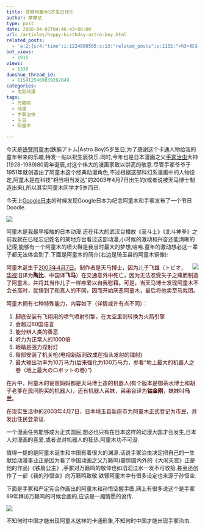 ```yaml
---
title: 铁臂阿童木5岁生日快乐
author: 摩摩诘
type: post
date: 2008-04-07T04:46:43+00:00
url: /articles/happy-birthday-astro-boy.html
related_posts:
  - 'a:2:{s:4:"time";i:1224880565;s:13:"related_posts";s:1132:"<h3>相关日志</h3><ul class="related_post"><li><a href="http://www.digglife.cn/articles/japanese-sub-detective-conan508.html" title="名侦探柯南第508集日文字幕DiggLife版">名侦探柯南第508集日文字幕DiggLife版</a></li><li><a href="http://www.digglife.cn/articles/japanese-sub-detective-conan.html" title="名侦探柯南第507集日文字幕DiggLife版">名侦探柯南第507集日文字幕DiggLife版</a></li><li><a href="http://www.digglife.cn/articles/birthday-women-day.html" title="My Birthday,Women&#8217;s Day">My Birthday,Women&#8217;s Day</a></li><li><a href="http://www.digglife.cn/articles/justin-chatwin-james-masters-kitty-zhang-yuqi-dragonballz-dragon-ball-goku-chichi-piccolo-piccoro-son-gokou-dragonball-entertainment-news-trailer-commercials.html" title="好莱坞真人版《龙珠Z》人物造型">好莱坞真人版《龙珠Z》人物造型</a></li><li><a href="http://www.digglife.cn/articles/animetion-character-become-councillor.html" title="恶搞:动漫人物泉こなた荣登日本参议院议员候选">恶搞:动漫人物泉こなた荣登日本参议院议员候选</a></li></ul>";}'
bot_views:
  - 1915
views:
  - 1339
duoshuo_thread_id:
  - 1154125469839262049
categories:
  - 电影动漫
tags:
  - 万籁鸣
  - 动漫
  - 手冢治虫
  - 生日
  - 阿童木

---
```

今天是<a title="铁臂阿童木" href="http://ja.wikipedia.org/wiki/%E9%89%84%E8%85%95%E3%82%A2%E3%83%88%E3%83%A0" target="_blank">铁臂阿童木</a>(鉄腕アトム|Astro Boy)5岁生日,为了感谢这个卡通人物给我的童年带来的乐趣,特发一贴以祝生辰快乐.同时,今年也是日本漫画之父<a title="手冢治虫" href="http://ja.wikipedia.org/wiki/%E6%89%8B%E5%A1%9A%E6%B2%BB%E8%99%AB" target="_blank">手冢治虫</a>大神(1928-1989)80周年诞辰,对这个伟大的漫画家致以崇高的敬意.尽管手冢爷爷于1951年就创造出了阿童木这个经典动漫角色,不过根据这部科幻系漫画中的人物设定,阿童木是在科技"相当相当发达"的2003年4月7日出生的(或者说被天马博士制造出来),所以其实阿童木同学才5岁而已.

<!--more-->

今天上<a title="Google日本" href="http://www.google.co.jp/" target="_blank">Google日本</a>的时候发现Google日本为纪念阿童木和手冢发布了一个节日Doodle.

 ![][1]

阿童木是我最早接触的日本动漫.还在伟大的武汉台播放《圣斗士》《北斗神拳》之前我就在已经忘记姓名的某地方台看过这部动漫,小时候的激动和兴奋还能清晰的记得,能够有一个阿童木的喷火鞋是我当时最大的梦想,哈哈.童年的激动想必这一辈子都无法体会到了.下面是阿童木的简介(右边是琦玉县的阿童木铜像):

 <img src="http://digglife.qiniudn.com/qiniu/2489/image/486d5ddfe4b143ba5ac1af90411d83aa.jpg" align="right" />

<font color="#400000">阿童木诞生于</font>[<font color="#400000">2003年</font>][2][<font color="#400000">4月7日</font>][3]<font color="#400000">。制作者是天马博士，因为儿子飞雄（トビオ，</font>[<font color="#400000">华视</font>][4]<font color="#400000">旧译为<b>陶比</b>、中国译<b>飞马</b>）在交通意外中死亡，因为无法忍受失子之痛而制造了阿童木，并将其当作儿子一样疼爱以自我慰藉。可是，当天马博士发现阿童木不会长高时，就悟到了和真人的不同，因而开始厌恶阿童木，最后将他卖至马戏团。</font>

<font color="#400000">阿童木拥有七种特殊能力，内容如下（详情或许有点不同）：</font>

  1. <font color="#400000">脚底安装有飞翔用的喷气喷射引掣，在太空里则转换为火箭引擎 </font>
  2. <font color="#400000">会超过60国语言 </font>
  3. <font color="#400000">能分辨人类的善恶 </font>
  4. <font color="#400000">听力为正常人的1000倍 </font>
  5. <font color="#400000">眼睛是强力探射灯 </font>
  6. <font color="#400000">臀部安装了机关枪(电视新版则改成在指头发射的镭射) </font>
  7. <font color="#400000">最大输出功率为10万马力(后来强化为100万马力，参看&#8220;地上最大的机器人之卷（地上最大のロボットの巻）&#8221;) </font>

<font color="#400000">在片中，阿童木的爸爸妈妈都是天马博士造的机器人(有个版本是御茶水博士和胡子老爹在民间购买的机器人)，还有机器人弟妹，弟弟台译为<b>钴金刚</b>，妹妹叫<b>乌兰</b>。</font>

<font color="#400000">在现实生活中的2003年4月7日，日本埼玉县新座市为阿童木正式登记为市民，并发出住民登录证.</font></p> 

一个漫画任务能够成为正式国民,想必也只有在日本这样的动漫大国才会发生,日本人对漫画的喜爱,或者说对机器人的狂热,阿童木功不可没.

值得一提的是阿童木诞生和中国有着很大的渊源.话说手冢治虫决定把自己的一生献给动漫事业正是因为看了中国动画之父万籁鸣(震惊国内外的《大闹天宫》正是他的作品)《铁扇公主》,手冢对万籁鸣的敬仰也如滔滔江水一发不可收拾,甚至还创作了一部《我的孙悟空》向万籁鸣致敬.铁臂阿童木中有很多设定也来源于孙悟空.

下面是手冢和严定宪合作画出的阿童木和孙悟空握手图,网上有很多说这个是手冢89年拜访万籁鸣的时候合画的,应该是一厢情愿的讹传.

 ![][5]

不知何时中国才能出现阿童木这样的卡通形象,不知何时中国才能出现手冢治虫.

 [1]: http://www.google.co.jp/logos/astroboy.gif
 [2]: https://secure.wikimedia.org/wikipedia/zh/w/index.php?title=2003%E5%B9%B4&variant=zh-cn
 [3]: https://secure.wikimedia.org/wikipedia/zh/w/index.php?title=4%E6%9C%887%E6%97%A5&variant=zh-cn
 [4]: https://secure.wikimedia.org/wikipedia/zh/w/index.php?title=%E8%8F%AF%E8%A6%96&variant=zh-cn
 [5]: http://digglife.qiniudn.com/qiniu/2489/image/6bf58824f2f292420ab22b2465180495.jpg